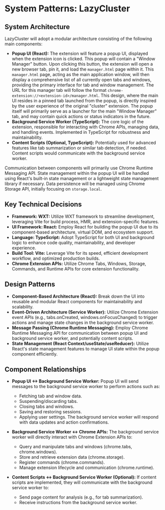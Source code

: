 # System Patterns: LazyCluster

## System Architecture

LazyCluster will adopt a modular architecture consisting of the following main components:

- **Popup UI (React):** The extension will feature a popup UI, displayed when the extension icon is clicked. This popup will contain a "Window Manager" button. Upon clicking this button, the extension will open a new browser tab, pin it, and load the `manager.html` page within it. This `manager.html` page, acting as the main application window, will then display a comprehensive list of all currently open tabs and windows, providing the primary interface for tab and window management. The URL for this manager tab will follow the format `chrome-extension://<extension-id>/manager.html`. This design, where the main UI resides in a pinned tab launched from the popup, is directly inspired by the user experience of the original "cluster" extension. The popup itself will primarily serve as a launcher for the main "Window Manager" tab, and may contain quick actions or status indicators in the future.
- **Background Service Worker (TypeScript):** The core logic of the extension, responsible for interacting with Chrome APIs, managing data, and handling events. Implemented in TypeScript for robustness and maintainability.
- **Content Scripts (Optional, TypeScript):** Potentially used for advanced features like tab summarization or similar tab detection, if needed. Content scripts would communicate with the background service worker.

Communication between components will primarily use Chrome Runtime Messaging API. State management within the popup UI will be handled using React's built-in state management or a lightweight state management library if necessary. Data persistence will be managed using Chrome Storage API, initially focusing on `storage.local`.

## Key Technical Decisions

- **Framework: WXT:** Utilize WXT framework to streamline development, leveraging Vite for build process, HMR, and extension-specific features.
- **UI Framework: React:** Employ React for building the popup UI due to its component-based architecture, virtual DOM, and ecosystem support.
- **Language: TypeScript:** Adopt TypeScript for both UI and background logic to enhance code quality, maintainability, and developer experience.
- **Build Tool: Vite:** Leverage Vite for its speed, efficient development workflow, and optimized production builds.
- **Chrome Extension APIs:** Utilize Chrome Tabs, Windows, Storage, Commands, and Runtime APIs for core extension functionality.

## Design Patterns

- **Component-Based Architecture (React):** Break down the UI into reusable and modular React components for maintainability and scalability.
- **Event-Driven Architecture (Service Worker):** Utilize Chrome Extension event APIs (e.g., tabs.onCreated, windows.onFocusChanged) to trigger actions and manage state changes in the background service worker.
- **Message Passing (Chrome Runtime Messaging):** Employ Chrome Runtime Messaging API for communication between popup UI and background service worker, and potentially content scripts.
- **State Management (React Context/useState/useReducer):** Utilize React's state management features to manage UI state within the popup component efficiently.

## Component Relationships

- **Popup UI <-> Background Service Worker:** Popup UI will send messages to the background service worker to perform actions such as:

  - Fetching tab and window data.
  - Suspending/discarding tabs.
  - Closing tabs and windows.
  - Saving and restoring sessions.
  - Applying user settings.
    The background service worker will respond with data updates and action confirmations.

- **Background Service Worker <-> Chrome APIs:** The background service worker will directly interact with Chrome Extension APIs to:

  - Query and manipulate tabs and windows (chrome.tabs, chrome.windows).
  - Store and retrieve extension data (chrome.storage).
  - Register commands (chrome.commands).
  - Manage extension lifecycle and communication (chrome.runtime).

- **Content Scripts <-> Background Service Worker (Optional):** If content scripts are implemented, they will communicate with the background service worker to:
  - Send page content for analysis (e.g., for tab summarization).
  - Receive instructions from the background service worker.
